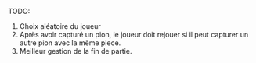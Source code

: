TODO:
1) Choix aléatoire du joueur
2) Après avoir capturé un pion, le joueur doit rejouer si il peut capturer un autre pion avec la même piece.
3) Meilleur gestion de la fin de partie.

